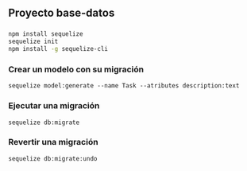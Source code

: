 

## Proyecto base-datos

### 
```bash
npm install sequelize
sequelize init
npm install -g sequelize-cli
```
### Crear un modelo con su migración
`sequelize model:generate --name Task --atributes description:text`

### Ejecutar una migración
`sequelize db:migrate`

### Revertir una migración
`sequelize db:migrate:undo`

###



